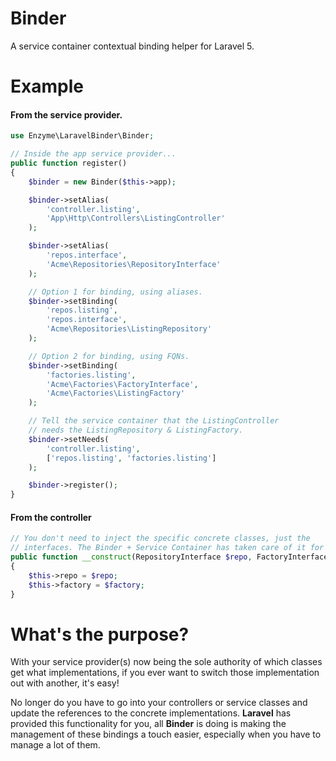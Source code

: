 # Binder
A service container contextual binding helper for Laravel 5.

# Example

#### From the service provider.

```php
use Enzyme\LaravelBinder\Binder;

// Inside the app service provider...
public function register()
{
    $binder = new Binder($this->app);

    $binder->setAlias(
        'controller.listing',
        'App\Http\Controllers\ListingController'
    );

    $binder->setAlias(
        'repos.interface',
        'Acme\Repositories\RepositoryInterface'
    );

    // Option 1 for binding, using aliases.
    $binder->setBinding(
        'repos.listing',
        'repos.interface',
        'Acme\Repositories\ListingRepository'
    );

    // Option 2 for binding, using FQNs.
    $binder->setBinding(
        'factories.listing',
        'Acme\Factories\FactoryInterface',
        'Acme\Factories\ListingFactory'
    );

    // Tell the service container that the ListingController
    // needs the ListingRepository & ListingFactory.
    $binder->setNeeds(
        'controller.listing',
        ['repos.listing', 'factories.listing']
    );

    $binder->register();
}
```

#### From the controller

```php
// You don't need to inject the specific concrete classes, just the
// interfaces. The Binder + Service Container has taken care of it for you.
public function __construct(RepositoryInterface $repo, FactoryInterface $factory)
{
    $this->repo = $repo;
    $this->factory = $factory;
}
```

# What's the purpose?

With your service provider(s) now being the sole authority of which classes get what implementations, if you ever want to switch those implementation out with another, it's easy!

No longer do you have to go into your controllers or service classes and update the references to the concrete implementations. **Laravel** has provided this functionality for you, all **Binder** is doing is making the management of these bindings a touch easier, especially when you have to manage a lot of them.
